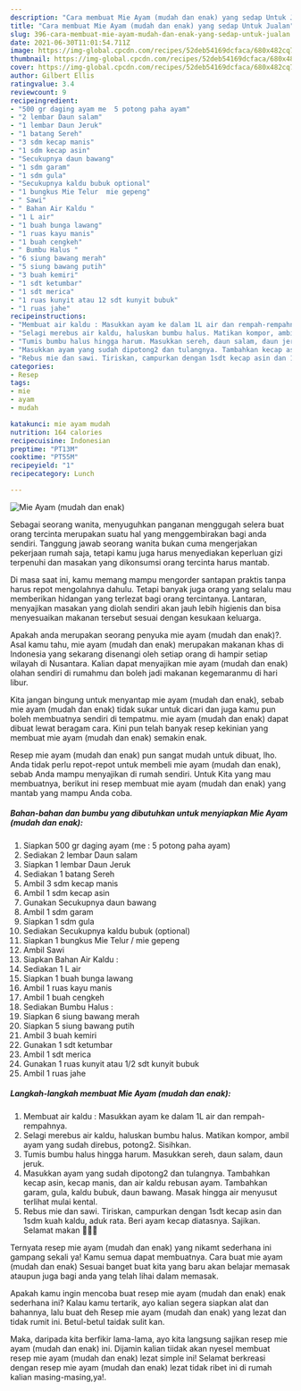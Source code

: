 ```yaml
---
description: "Cara membuat Mie Ayam (mudah dan enak) yang sedap Untuk Jualan"
title: "Cara membuat Mie Ayam (mudah dan enak) yang sedap Untuk Jualan"
slug: 396-cara-membuat-mie-ayam-mudah-dan-enak-yang-sedap-untuk-jualan
date: 2021-06-30T11:01:54.711Z
image: https://img-global.cpcdn.com/recipes/52deb54169dcfaca/680x482cq70/mie-ayam-mudah-dan-enak-foto-resep-utama.jpg
thumbnail: https://img-global.cpcdn.com/recipes/52deb54169dcfaca/680x482cq70/mie-ayam-mudah-dan-enak-foto-resep-utama.jpg
cover: https://img-global.cpcdn.com/recipes/52deb54169dcfaca/680x482cq70/mie-ayam-mudah-dan-enak-foto-resep-utama.jpg
author: Gilbert Ellis
ratingvalue: 3.4
reviewcount: 9
recipeingredient:
- "500 gr daging ayam me  5 potong paha ayam"
- "2 lembar Daun salam"
- "1 lembar Daun Jeruk"
- "1 batang Sereh"
- "3 sdm kecap manis"
- "1 sdm kecap asin"
- "Secukupnya daun bawang"
- "1 sdm garam"
- "1 sdm gula"
- "Secukupnya kaldu bubuk optional"
- "1 bungkus Mie Telur  mie gepeng"
- " Sawi"
- " Bahan Air Kaldu "
- "1 L air"
- "1 buah bunga lawang"
- "1 ruas kayu manis"
- "1 buah cengkeh"
- " Bumbu Halus "
- "6 siung bawang merah"
- "5 siung bawang putih"
- "3 buah kemiri"
- "1 sdt ketumbar"
- "1 sdt merica"
- "1 ruas kunyit atau 12 sdt kunyit bubuk"
- "1 ruas jahe"
recipeinstructions:
- "Membuat air kaldu : Masukkan ayam ke dalam 1L air dan rempah-rempahnya."
- "Selagi merebus air kaldu, haluskan bumbu halus. Matikan kompor, ambil ayam yang sudah direbus, potong2. Sisihkan."
- "Tumis bumbu halus hingga harum. Masukkan sereh, daun salam, daun jeruk."
- "Masukkan ayam yang sudah dipotong2 dan tulangnya. Tambahkan kecap asin, kecap manis, dan air kaldu rebusan ayam. Tambahkan garam, gula, kaldu bubuk, daun bawang. Masak hingga air menyusut terlihat mulai kental."
- "Rebus mie dan sawi. Tiriskan, campurkan dengan 1sdt kecap asin dan 1sdm kuah kaldu, aduk rata. Beri ayam kecap diatasnya. Sajikan. Selamat makan 🥰👩‍🍳"
categories:
- Resep
tags:
- mie
- ayam
- mudah

katakunci: mie ayam mudah 
nutrition: 164 calories
recipecuisine: Indonesian
preptime: "PT13M"
cooktime: "PT55M"
recipeyield: "1"
recipecategory: Lunch

---
```



![Mie Ayam (mudah dan enak)](https://img-global.cpcdn.com/recipes/52deb54169dcfaca/680x482cq70/mie-ayam-mudah-dan-enak-foto-resep-utama.jpg)

Sebagai seorang wanita, menyuguhkan panganan menggugah selera buat orang tercinta merupakan suatu hal yang menggembirakan bagi anda sendiri. Tanggung jawab seorang  wanita bukan cuma mengerjakan pekerjaan rumah saja, tetapi kamu juga harus menyediakan keperluan gizi terpenuhi dan masakan yang dikonsumsi orang tercinta harus mantab.

Di masa  saat ini, kamu memang mampu mengorder santapan praktis tanpa harus repot mengolahnya dahulu. Tetapi banyak juga orang yang selalu mau memberikan hidangan yang terlezat bagi orang tercintanya. Lantaran, menyajikan masakan yang diolah sendiri akan jauh lebih higienis dan bisa menyesuaikan makanan tersebut sesuai dengan kesukaan keluarga. 



Apakah anda merupakan seorang penyuka mie ayam (mudah dan enak)?. Asal kamu tahu, mie ayam (mudah dan enak) merupakan makanan khas di Indonesia yang sekarang disenangi oleh setiap orang di hampir setiap wilayah di Nusantara. Kalian dapat menyajikan mie ayam (mudah dan enak) olahan sendiri di rumahmu dan boleh jadi makanan kegemaranmu di hari libur.

Kita jangan bingung untuk menyantap mie ayam (mudah dan enak), sebab mie ayam (mudah dan enak) tidak sukar untuk dicari dan juga kamu pun boleh membuatnya sendiri di tempatmu. mie ayam (mudah dan enak) dapat dibuat lewat beragam cara. Kini pun telah banyak resep kekinian yang membuat mie ayam (mudah dan enak) semakin enak.

Resep mie ayam (mudah dan enak) pun sangat mudah untuk dibuat, lho. Anda tidak perlu repot-repot untuk membeli mie ayam (mudah dan enak), sebab Anda mampu menyajikan di rumah sendiri. Untuk Kita yang mau membuatnya, berikut ini resep membuat mie ayam (mudah dan enak) yang mantab yang mampu Anda coba.

<!--inarticleads1-->

##### Bahan-bahan dan bumbu yang dibutuhkan untuk menyiapkan Mie Ayam (mudah dan enak):

1. Siapkan 500 gr daging ayam (me : 5 potong paha ayam)
1. Sediakan 2 lembar Daun salam
1. Siapkan 1 lembar Daun Jeruk
1. Sediakan 1 batang Sereh
1. Ambil 3 sdm kecap manis
1. Ambil 1 sdm kecap asin
1. Gunakan Secukupnya daun bawang
1. Ambil 1 sdm garam
1. Siapkan 1 sdm gula
1. Sediakan Secukupnya kaldu bubuk (optional)
1. Siapkan 1 bungkus Mie Telur / mie gepeng
1. Ambil  Sawi
1. Siapkan  Bahan Air Kaldu :
1. Sediakan 1 L air
1. Siapkan 1 buah bunga lawang
1. Ambil 1 ruas kayu manis
1. Ambil 1 buah cengkeh
1. Sediakan  Bumbu Halus :
1. Siapkan 6 siung bawang merah
1. Siapkan 5 siung bawang putih
1. Ambil 3 buah kemiri
1. Gunakan 1 sdt ketumbar
1. Ambil 1 sdt merica
1. Gunakan 1 ruas kunyit atau 1/2 sdt kunyit bubuk
1. Ambil 1 ruas jahe




<!--inarticleads2-->

##### Langkah-langkah membuat Mie Ayam (mudah dan enak):

1. Membuat air kaldu : Masukkan ayam ke dalam 1L air dan rempah-rempahnya.
1. Selagi merebus air kaldu, haluskan bumbu halus. Matikan kompor, ambil ayam yang sudah direbus, potong2. Sisihkan.
1. Tumis bumbu halus hingga harum. Masukkan sereh, daun salam, daun jeruk.
1. Masukkan ayam yang sudah dipotong2 dan tulangnya. Tambahkan kecap asin, kecap manis, dan air kaldu rebusan ayam. Tambahkan garam, gula, kaldu bubuk, daun bawang. Masak hingga air menyusut terlihat mulai kental.
1. Rebus mie dan sawi. Tiriskan, campurkan dengan 1sdt kecap asin dan 1sdm kuah kaldu, aduk rata. Beri ayam kecap diatasnya. Sajikan. Selamat makan 🥰👩‍🍳




Ternyata resep mie ayam (mudah dan enak) yang nikamt sederhana ini gampang sekali ya! Kamu semua dapat membuatnya. Cara buat mie ayam (mudah dan enak) Sesuai banget buat kita yang baru akan belajar memasak ataupun juga bagi anda yang telah lihai dalam memasak.

Apakah kamu ingin mencoba buat resep mie ayam (mudah dan enak) enak sederhana ini? Kalau kamu tertarik, ayo kalian segera siapkan alat dan bahannya, lalu buat deh Resep mie ayam (mudah dan enak) yang lezat dan tidak rumit ini. Betul-betul taidak sulit kan. 

Maka, daripada kita berfikir lama-lama, ayo kita langsung sajikan resep mie ayam (mudah dan enak) ini. Dijamin kalian tiidak akan nyesel membuat resep mie ayam (mudah dan enak) lezat simple ini! Selamat berkreasi dengan resep mie ayam (mudah dan enak) lezat tidak ribet ini di rumah kalian masing-masing,ya!.


